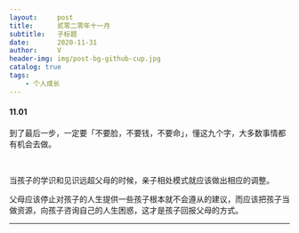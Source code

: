 ```yaml
---
layout:     post
title:      贰零二零年十一月
subtitle:   子标题
date:       2020-11-31
author:     V
header-img: img/post-bg-github-cup.jpg
catalog: true
tags:
    - 个人成长
---
```


#### 11.01

到了最后一步，一定要「不要脸，不要钱，不要命」，懂这九个字，大多数事情都有机会去做。

<br />

当孩子的学识和见识远超父母的时候，亲子相处模式就应该做出相应的调整。

父母应该停止对孩子的人生提供一些孩子根本就不会遵从的建议，而应该把孩子当做资源，向孩子咨询自己的人生困惑，这才是孩子回报父母的方式。

---